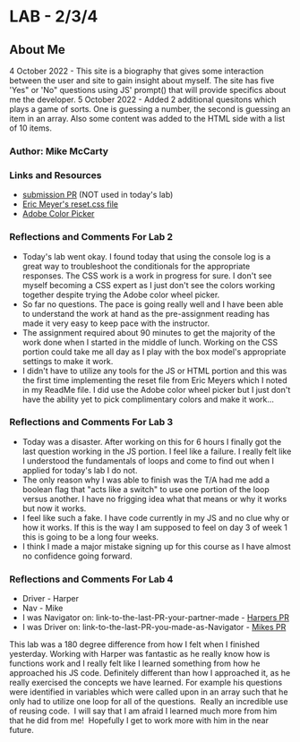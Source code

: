 # LAB - 2/3/4

## About Me

4 October 2022 - This site is a biography that gives some interaction between the user and site to gain insight about myself. The site has five 'Yes" or 'No" questions using JS' prompt() that will provide specifics about me the developer.
5 October 2022 - Added 2 additional quesitons which plays a game of sorts. One is guessing a number, the second is guessing an item in an array. Also some content was added to the HTML side with a list of 10 items.

### Author: Mike McCarty

### Links and Resources

* [submission PR](http://xyz.com) (NOT used in today's lab)
* [Eric Meyer's reset.css file](https://meyerweb.com/eric/tools/css/reset/)
* [Adobe Color Picker](https://color.adobe.com/create/color-wheel)

### Reflections and Comments For Lab 2

* Today's lab went okay. I found today that using the console log is a great way to troubleshoot the conditionals for the appropriate responses. The CSS work is a work in progress for sure.  I don't see myself becoming a CSS expert as I just don't see the colors working together despite trying the Adobe color wheel picker.
* So far no questions. The pace is going really well and I have been able to understand the work at hand as the pre-assignment reading has made it very easy to keep pace with the instructor.
* The assignment required about 90 minutes to get the majority of the work done when I started in the middle of lunch. Working on the CSS portion could take me all day as I play with the box model's appropriate settings to make it work.
* I didn't have to utilize any tools for the JS or HTML portion and this was the first time implementing the reset file from Eric Meyers which I noted in my ReadMe file. I did use the Adobe color wheel picker but I just don't have the ability yet to pick complimentary colors and make it work...

### Reflections and Comments For Lab 3

* Today was a disaster. After working on this for 6 hours I finally got the last question working in the JS portion. I feel like a failure. I really felt like I understood the fundamentals of loops and come to find out when I applied for today's lab I do not.
* The only reason why I was able to finish was the T/A had me add a boolean flag that "acts like a switch" to use one portion of the loop versus another. I have no frigging idea what that means or why it works but now it works.
* I feel like such a fake. I have code currently in my JS and no clue why or how it works.  If this is the way I am supposed to feel on day 3 of week 1 this is going to be a long four weeks.
* I think I made a major mistake signing up for this course as I have almost no confidence going forward.

### Reflections and Comments For Lab 4

* Driver - Harper
* Nav - Mike
* I was Navigator on: link-to-the-last-PR-your-partner-made - [Harpers PR](https://github.com/mikemac1/about-me/pull/1)
* I was Driver on: link-to-the-last-PR-you-made-as-Navigator - [Mikes PR](https://github.com/hfoley2013/codefellows-201-about-me/pull/2)

This lab was a 180 degree difference from how I felt when I finished yesterday. Working with Harper was fantastic as he really know how is functions work and I really felt like I learned something from how he approached his JS code. Definitely different than how I approached it, as he really exercised the concepts we have learned. For example his questions were identified in variables which were called upon in an array such that he only had to utilize one loop for all of the questions.  Really an incredible use of reusing code.  I will say that I am afraid I learned much more from him that he did from me!  Hopefully I get to work more with him in the near future.
